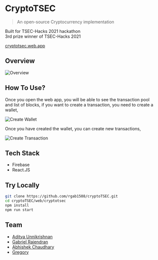 # CryptoTSEC

> An open-source Cryptocurrency implementation

Built for TSEC-Hacks 2021 hackathon
<br>3rd prize winner of TSEC-Hacks 2021

[cryptotsec.web.app](https://cryptotsec.web.app)

## Overview

![Overview](https://user-images.githubusercontent.com/17960677/112734173-1ebde980-8f6a-11eb-8a77-5843080eab9f.png)

## How To Use?

Once you open the web app, you will be able to see the transaction pool and list of blocks, if you want to create a transaction, you need to create a wallet,

![Create Wallet](https://user-images.githubusercontent.com/17960677/112734220-617fc180-8f6a-11eb-9f3e-5c783a2fbe83.png)

Once you have created the wallet, you can create new transactions,

![Create Transaction](https://user-images.githubusercontent.com/17960677/112734243-8c6a1580-8f6a-11eb-884b-75cc11c50149.png)

## Tech Stack

* Firebase
* React.JS

## Try Locally

```sh
git clone https://github.com/rgab1508/cryptoTSEC.git
cd cryptoTSEC/web/cryptotsec
npm install
npm run start
```

## Team

* [Aditya Unnikrishnan](https://www.adiunni.tech)
* [Gabriel Rajendran](https://github.com/rgab1508)
* [Abhishek Chaudhary](https://theabbie.github.io/)
* [Gregory](https://github.com/gregbg218)
